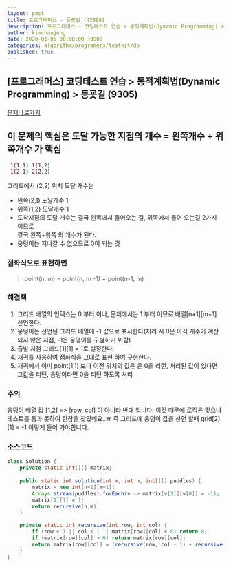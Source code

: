 ```yaml
---
layout: post
title: 프로그래머스 - 등굣길 (42898)
description: 프로그래머스 - 코딩테스트 연습 > 동적계획법(Dynamic Programming) > 등굣길 (42898)
author: kimchanjung
date: 2020-01-05 00:00:00 +0900
categories: algorithm/programers/testkit/dp
published: true
---
```


## [프로그래머스] 코딩테스트 연습 > 동적계획법(Dynamic Programming) > 등굣길 (9305)
[문제바로가기](https://programmers.co.kr/learn/courses/30/lessons/42898)
## 이 문제의 핵심은 도달 가능한 지점의 개수 = 왼쪽개수 + 위쪽개수 가 핵심

```bash
 1(1,1) 1(1,2)
 1(2,1) 2(2,2)
```
그리드에서 (2,2) 위치 도달 개수는
* 왼쪽(2,1) 도달개수 1
* 위쪽(1,2) 도달개수 1
* 도착지점의 도달 개수는 결국 왼쪽에서 들어오는 길, 위쪽에서 들어 오는길 2가지 이므로  
  결국 왼쪽+위쪽 의 개수가 된다.
* 웅덩이는 지나갈 수 없으므로 0이 되는 것

### 점화식으로 표현하면
> point(n. m) = point(n, m -1) + point(n-1, m)

### 해결책
1. 그리드 배열의 인덱스는 0 부터 이나, 문제에서는 1 부터 이므로 배열[n+1][m+1] 선언한다.
2. 웅덩이는 선언된 그리드 배열에 -1 값으로 표시한다(처리 시 0은 아직 개수가 계산되지 않은 지점, -1은 웅덩이를 구별하기 위함)
3. 출발 지점 그리드[1][1] = 1로 설정한다.
4. 재귀를 사용하여 점화식을 그대로 표현 하여 구현한다.
5. 재귀에서 이미 point(1,1) 보다 이전 위치의 값은 은 0을 리턴, 처리된 값이 있다면 그값을 리턴, 웅덩이라면 0을 리턴 하도록 처리

### 주의
웅덩이 배열 값 [1,2] => [row, col] 이 아니라 반대 입니다. 이것 때문에  로직은 맞으나 테스트를 통과 못하여 한참을 찾았네요..ㅠ
즉 그리드에 웅덩이 값을 선언 할때 grid[2][1] = -1 이렇게 들어 가야합니다.

### 소스코드
```java
class Solution {
    private static int[][] matrix;
    
    public static int solution(int m, int n, int[][] puddles) {
        matrix = new int[n+1][m+1];
        Arrays.stream(puddles).forEach(v -> matrix[v[1]][v[0]] = -1);
        matrix[1][1] = 1;
        return recursive(n,m);
    }

    private static int recursive(int row, int col) {
        if (row < 1 || col < 1 || matrix[row][col] < 0) return 0;
        if (matrix[row][col] > 0) return matrix[row][col];
        return matrix[row][col] = (recursive(row, col - 1) + recursive(row - 1, col)) % 1000000007;
    }
}
```

